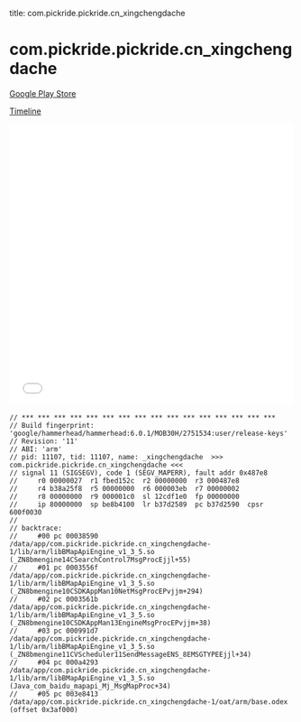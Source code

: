 title: com.pickride.pickride.cn_xingchengdache

# com.pickride.pickride.cn_xingchengdache

[Google Play Store](https://play.google.com/store/apps/details?id=com.pickride.pickride.cn_xingchengdache)

[Timeline](./vis-timeline.html)

<iframe src="./vis-timeline.html" width="100%" height="500px" style="border:none;"></iframe>

```
// *** *** *** *** *** *** *** *** *** *** *** *** *** *** *** ***
// Build fingerprint: 'google/hammerhead/hammerhead:6.0.1/MOB30H/2751534:user/release-keys'
// Revision: '11'
// ABI: 'arm'
// pid: 11107, tid: 11107, name: _xingchengdache  >>> com.pickride.pickride.cn_xingchengdache <<<
// signal 11 (SIGSEGV), code 1 (SEGV_MAPERR), fault addr 0x487e8
//     r0 00000027  r1 fbed152c  r2 00000000  r3 000487e8
//     r4 b38a25f8  r5 00000000  r6 000003eb  r7 00000002
//     r8 00000000  r9 000001c0  sl 12cdf1e0  fp 00000000
//     ip 80000000  sp be8b4100  lr b37d2589  pc b37d2590  cpsr 600f0030
// 
// backtrace:
//     #00 pc 00038590  /data/app/com.pickride.pickride.cn_xingchengdache-1/lib/arm/libBMapApiEngine_v1_3_5.so (_ZN8bmengine14CSearchControl7MsgProcEjjl+55)
//     #01 pc 0003556f  /data/app/com.pickride.pickride.cn_xingchengdache-1/lib/arm/libBMapApiEngine_v1_3_5.so (_ZN8bmengine10CSDKAppMan10NetMsgProcEPvjjm+294)
//     #02 pc 0003561b  /data/app/com.pickride.pickride.cn_xingchengdache-1/lib/arm/libBMapApiEngine_v1_3_5.so (_ZN8bmengine10CSDKAppMan13EngineMsgProcEPvjjm+38)
//     #03 pc 000991d7  /data/app/com.pickride.pickride.cn_xingchengdache-1/lib/arm/libBMapApiEngine_v1_3_5.so (_ZN8bmengine11CVScheduler11SendMessageENS_8EMSGTYPEEjjl+34)
//     #04 pc 000a4293  /data/app/com.pickride.pickride.cn_xingchengdache-1/lib/arm/libBMapApiEngine_v1_3_5.so (Java_com_baidu_mapapi_Mj_MsgMapProc+34)
//     #05 pc 003e8413  /data/app/com.pickride.pickride.cn_xingchengdache-1/oat/arm/base.odex (offset 0x3af000)

```



